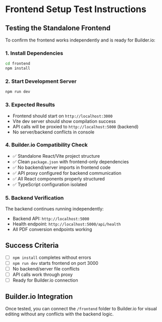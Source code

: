 # Frontend Setup Test Instructions

## Testing the Standalone Frontend

To confirm the frontend works independently and is ready for Builder.io:

### 1. Install Dependencies
```bash
cd frontend
npm install
```

### 2. Start Development Server
```bash
npm run dev
```

### 3. Expected Results
- Frontend should start on `http://localhost:3000`
- Vite dev server should show compilation success
- API calls will be proxied to `http://localhost:5000` (backend)
- No server/backend conflicts in console

### 4. Builder.io Compatibility Check
- ✅ Standalone React/Vite project structure
- ✅ Clean `package.json` with frontend-only dependencies
- ✅ No backend/server imports in frontend code
- ✅ API proxy configured for backend communication
- ✅ All React components properly structured
- ✅ TypeScript configuration isolated

### 5. Backend Verification
The backend continues running independently:
- Backend API: `http://localhost:5000`
- Health endpoint: `http://localhost:5000/api/health`
- All PDF conversion endpoints working

## Success Criteria
- [ ] `npm install` completes without errors
- [ ] `npm run dev` starts frontend on port 3000
- [ ] No backend/server file conflicts
- [ ] API calls work through proxy
- [ ] Ready for Builder.io connection

## Builder.io Integration
Once tested, you can connect the `/frontend` folder to Builder.io for visual editing without any conflicts with the backend logic.
